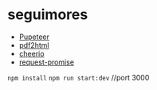 # seguimores

* [Pupeteer](https://pptr.dev/)
* [pdf2html](https://www.npmjs.com/package/pdf2html)
* [cheerio](https://cheerio.js.org/)
* [request-promise](https://www.npmjs.com/package/request-promise)

`npm install`
`npm run start:dev` //port 3000



